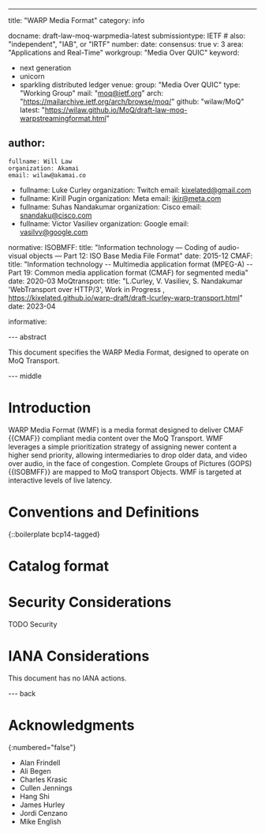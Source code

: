 ---
title: "WARP Media Format"
category: info

docname: draft-law-moq-warpmedia-latest
submissiontype: IETF  # also: "independent", "IAB", or "IRTF"
number:
date:
consensus: true
v: 3
area: "Applications and Real-Time"
workgroup: "Media Over QUIC"
keyword:
 - next generation
 - unicorn
 - sparkling distributed ledger
venue:
  group: "Media Over QUIC"
  type: "Working Group"
  mail: "moq@ietf.org"
  arch: "https://mailarchive.ietf.org/arch/browse/moq/"
  github: "wilaw/MoQ"
  latest: "https://wilaw.github.io/MoQ/draft-law-moq-warpstreamingformat.html"

author:
 -
    fullname: Will Law
    organization: Akamai
    email: wilaw@akamai.co
 -
    fullname: Luke Curley
    organization: Twitch
    email: kixelated@gmail.com
 -
    fullname: Kirill Pugin
    organization: Meta
    email: ikir@meta.com
 -
    fullname: Suhas Nandakumar
    organization: Cisco
    email: snandaku@cisco.com
 -
    fullname: Victor Vasiliev
    organization: Google
    email: vasilvv@google.com

normative:
  ISOBMFF:
    title: "Information technology — Coding of audio-visual objects — Part 12: ISO Base Media File Format"
    date: 2015-12
  CMAF:
    title: "Information technology -- Multimedia application format (MPEG-A) -- Part 19: Common media application format (CMAF) for segmented media"
    date: 2020-03
  MoQtransport:
    title: "L.Curley, V. Vasiliev, S. Nandakumar 'WebTransport over HTTP/3', Work in Progress , https://kixelated.github.io/warp-draft/draft-lcurley-warp-transport.html"
    date: 2023-04


informative:


--- abstract

This document specifies the WARP Media Format, designed to operate on MoQ Transport.


--- middle

# Introduction

WARP Media Format (WMF) is a media format designed to deliver CMAF {{CMAF}} compliant media content over the MoQ Transport. WMF leverages a simple prioritization strategy of assigning newer content a higher send priority, allowing intermediaries to drop older data, and video over audio, in the face of congestion. Complete Groups of Pictures (GOPS) {{ISOBMFF}} are mapped to MoQ transport Objects. WMF is targeted at interactive levels of live latency. 

# Conventions and Definitions

{::boilerplate bcp14-tagged}

# Catalog format

# Security Considerations

TODO Security


# IANA Considerations

This document has no IANA actions.




--- back

# Acknowledgments
{:numbered="false"}

- Alan Frindell
- Ali Begen
- Charles Krasic
- Cullen Jennings
- Hang Shi
- James Hurley
- Jordi Cenzano
- Mike English
